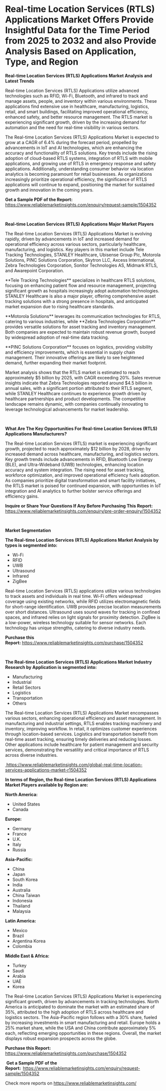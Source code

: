 <p><h1>Real-time Location Services (RTLS) Applications Market Offers Provide Insightful Data for the Time Period from 2025 to 2032 and also Provide Analysis Based on Application, Type, and Region</h1></p><p><strong>Real-time Location Services (RTLS) Applications Market Analysis and Latest Trends</strong></p>
<p><p>Real-time Location Services (RTLS) Applications utilize advanced technologies such as RFID, Wi-Fi, Bluetooth, and infrared to track and manage assets, people, and inventory within various environments. These applications find extensive use in healthcare, manufacturing, logistics, retail, and smart buildings, facilitating improved operational efficiency, enhanced safety, and better resource management. The RTLS market is experiencing significant growth, driven by the increasing demand for automation and the need for real-time visibility in various sectors.</p><p>The Real-time Location Services (RTLS) Applications Market is expected to grow at a CAGR of 6.4% during the forecast period, propelled by advancements in IoT and AI technologies, which are enhancing the accuracy and functionality of RTLS solutions. Key trends include the rising adoption of cloud-based RTLS systems, integration of RTLS with mobile applications, and growing use of RTLS in emergency response and safety applications. Additionally, understanding consumer behavior via location analytics is becoming paramount for retail businesses. As organizations increasingly prioritize operational efficiency, the significance of RTLS applications will continue to expand, positioning the market for sustained growth and innovation in the coming years.</p></p>
<p><strong>Get a Sample PDF of the Report:&nbsp;</strong> <a href="https://www.reliablemarketinsights.com/enquiry/request-sample/1504352?utm_campaign=3223&utm_medium=2&utm_source=Github&utm_content=ia&utm_term=11032025&utm_id=real-time-location-services-rtls-applications">https://www.reliablemarketinsights.com/enquiry/request-sample/1504352</a></p>
<p>&nbsp;</p>
<p><strong>Real-time Location Services (RTLS) Applications Major Market Players</strong></p>
<p><p>The Real-time Location Services (RTLS) Applications Market is evolving rapidly, driven by advancements in IoT and increased demand for operational efficiency across various sectors, particularly healthcare, manufacturing, and logistics. Key players in this market include Tele Tracking Technologies, STANLEY Healthcare, Ubisense Group Plc, Motorola Solutions, PINC Solutions Corporation, Skytron LLC, Axcess International, Zebra Technologies Corporation, Sonitor Technologies AS, Midmark RTLS, and Awarepoint Corporation.</p><p>**Tele Tracking Technologies** specializes in healthcare RTLS solutions, focusing on enhancing patient flow and resource management, projecting significant growth as hospitals increasingly adopt automation technologies. STANLEY Healthcare is also a major player, offering comprehensive asset tracking solutions with a strong presence in hospitals, and anticipated market expansion due to rising healthcare standards.</p><p>**Motorola Solutions** leverages its communication technologies for RTLS, catering to various industries, while **Zebra Technologies Corporation** provides versatile solutions for asset tracking and inventory management. Both companies are expected to maintain robust revenue growth, buoyed by widespread adoption of real-time data tracking.</p><p>**PINC Solutions Corporation** focuses on logistics, providing visibility and efficiency improvements, which is essential in supply chain management. Their innovative offerings are likely to see heightened demand, further expanding their market footprint.</p><p>Market analysis shows that the RTLS market is estimated to reach approximately $5 billion by 2025, with CAGR exceeding 20%. Sales revenue insights indicate that Zebra Technologies reported around $4.5 billion in annual sales, with a significant portion attributed to their RTLS segment, while STANLEY Healthcare continues to experience growth driven by healthcare partnerships and product developments. The competitive landscape remains dynamic, with companies continually innovating to leverage technological advancements for market leadership.</p></p>
<p>&nbsp;</p>
<p><strong>What Are The Key Opportunities For Real-time Location Services (RTLS) Applications Manufacturers?</strong></p>
<p><p>The Real-time Location Services (RTLS) market is experiencing significant growth, projected to reach approximately $12 billion by 2028, driven by increased demand across healthcare, manufacturing, and logistics sectors. Key growth trends include advancements in RFID, Bluetooth Low Energy (BLE), and Ultra-Wideband (UWB) technologies, enhancing location accuracy and system integration. The rising need for asset tracking, workforce optimization, and improved operational efficiency fuels adoption. As companies prioritize digital transformation and smart facility initiatives, the RTLS market is poised for continued expansion, with opportunities in IoT integration and AI analytics to further bolster service offerings and efficiency gains.</p></p>
<p><strong>Inquire or Share Your Questions If Any Before Purchasing This Report:</strong> <a href="https://www.reliablemarketinsights.com/enquiry/pre-order-enquiry/1504352?utm_campaign=3223&utm_medium=2&utm_source=Github&utm_content=ia&utm_term=11032025&utm_id=real-time-location-services-rtls-applications">https://www.reliablemarketinsights.com/enquiry/pre-order-enquiry/1504352</a></p>
<p>&nbsp;</p>
<p><strong>Market Segmentation</strong></p>
<p><strong>The Real-time Location Services (RTLS) Applications Market Analysis by types is segmented into:</strong></p>
<p><ul><li>Wi-Fi</li><li>RFID</li><li>UWB</li><li>Ultrasound</li><li>Infrared</li><li>ZigBee</li></ul></p>
<p><p>Real-time Location Services (RTLS) applications utilize various technologies to track assets and individuals in real time. Wi-Fi offers widespread coverage using existing networks, while RFID utilizes electromagnetic fields for short-range identification. UWB provides precise location measurements over short distances. Ultrasound uses sound waves for tracking in confined spaces, and infrared relies on light signals for proximity detection. ZigBee is a low-power, wireless technology suitable for sensor networks. Each technology has unique strengths, catering to diverse industry needs.</p></p>
<p><strong>Purchase this Report:&nbsp;</strong><a href="https://www.reliablemarketinsights.com/purchase/1504352?utm_campaign=3223&utm_medium=2&utm_source=Github&utm_content=ia&utm_term=11032025&utm_id=real-time-location-services-rtls-applications">https://www.reliablemarketinsights.com/purchase/1504352</a></p>
<p>&nbsp;</p>
<p><strong>The Real-time Location Services (RTLS) Applications Market Industry Research by Application is segmented into:</strong></p>
<p><ul><li>Manufacturing</li><li>Industrial</li><li>Retail Sectors</li><li>Logistics</li><li>Transportation</li><li>Others</li></ul></p>
<p><p>The Real-time Location Services (RTLS) Applications Market encompasses various sectors, enhancing operational efficiency and asset management. In manufacturing and industrial settings, RTLS enables tracking machinery and inventory, improving workflow. In retail, it optimizes customer experiences through location-based services. Logistics and transportation benefit from real-time asset tracking, ensuring timely deliveries and reducing losses. Other applications include healthcare for patient management and security services, demonstrating the versatility and critical importance of RTLS across diverse industries.</p></p>
<p><a href="https://www.reliablemarketinsights.com/global-real-time-location-services-applications-market-r1504352?utm_campaign=3223&utm_medium=2&utm_source=Github&utm_content=ia&utm_term=11032025&utm_id=real-time-location-services-rtls-applications">&nbsp;https://www.reliablemarketinsights.com/global-real-time-location-services-applications-market-r1504352</a></p>
<p><strong>In terms of Region, the Real-time Location Services (RTLS) Applications Market Players available by Region are:</strong></p>
<p>
    <p> <strong> North America: </strong>
        <ul>
            <li>United States</li>
            <li>Canada</li>
        </ul>
        </p> 
    <p> <strong> Europe: </strong>
        <ul>
            <li>Germany</li>
            <li>France</li>
            <li>U.K.</li>
            <li>Italy</li>
            <li>Russia</li>
        </ul>
        </p> 
    <p> <strong> Asia-Pacific: </strong>
        <ul>
            <li>China</li>
            <li>Japan</li>
            <li>South Korea</li>
            <li>India</li>
            <li>Australia</li>
            <li>China Taiwan</li>
            <li>Indonesia</li>
            <li>Thailand</li>
            <li>Malaysia</li>
        </ul>
        </p> 
    <p> <strong> Latin America: </strong>
        <ul>
            <li>Mexico</li>
            <li>Brazil</li>
            <li>Argentina Korea</li>
            <li>Colombia</li>
        </ul>
        </p> 
    <p> <strong> Middle East & Africa: </strong>
        <ul>
            <li>Turkey</li>
            <li>Saudi</li>
            <li>Arabia</li>
            <li>UAE</li>
            <li>Korea</li>
        </ul>
    </p>
    </p>
<p><p>The Real-time Location Services (RTLS) Applications Market is experiencing significant growth, driven by advancements in tracking technologies. North America is anticipated to dominate the market with an estimated share of 35%, attributed to the high adoption of RTLS across healthcare and logistics sectors. The Asia-Pacific region follows with a 30% share, fueled by increasing investments in smart manufacturing and retail. Europe holds a 25% market share, while the USA and China contribute approximately 5% each, reflecting emerging opportunities in these regions. Overall, the market displays robust expansion prospects across the globe.</p></p>
<p><strong>Purchase this Report: </strong><a href="https://www.reliablemarketinsights.com/purchase/1504352?utm_campaign=3223&utm_medium=2&utm_source=Github&utm_content=ia&utm_term=11032025&utm_id=real-time-location-services-rtls-applications">https://www.reliablemarketinsights.com/purchase/1504352</a></p>
<p>&nbsp;<strong>Get a Sample PDF of the Report:&nbsp;&nbsp;</strong><a href="https://www.reliablemarketinsights.com/enquiry/request-sample/1504352?utm_campaign=3223&utm_medium=2&utm_source=Github&utm_content=ia&utm_term=11032025&utm_id=real-time-location-services-rtls-applications">https://www.reliablemarketinsights.com/enquiry/request-sample/1504352</a></p>
<p><strong></strong></p>
<p>Check more reports on <a href="https://www.reliablemarketinsights.com/?utm_campaign=3223&utm_medium=2&utm_source=Github&utm_content=ia&utm_term=11032025&utm_id=real-time-location-services-rtls-applications">https://www.reliablemarketinsights.com/</a></p>
